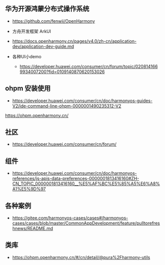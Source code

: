 ## 华为开源鸿蒙分布式操作系统 
- https://github.com/fenwii/OpenHarmony

- 方舟开发框架 ArkUI
- https://docs.openharmony.cn/pages/v4.0/zh-cn/application-dev/application-dev-guide.md

- 各种UI小demo
  - https://developer.huawei.com/consumer/cn/forum/topic/0208141669934007200?fid=0109140870620153026

## ohpm 安装使用
- https://developer.huawei.com/consumer/cn/doc/harmonyos-guides-V2/ide-command-line-ohpm-0000001490235312-V2

https://ohpm.openharmony.cn/


## 社区
- https://developer.huawei.com/consumer/cn/forum/


## 组件
- https://developer.huawei.com/consumer/cn/doc/harmonyos-references/js-apis-data-preferences-0000001813416160#ZH-CN_TOPIC_0000001813416160__%E5%AF%BC%E5%85%A5%E6%A8%A1%E5%9D%97


## 各种案例
- https://gitee.com/harmonyos-cases/cases#/harmonyos-cases/cases/blob/master/CommonAppDevelopment/feature/pulltorefreshnews/README.md

## 类库
- https://ohpm.openharmony.cn/#/cn/detail/@pura%2Fharmony-utils